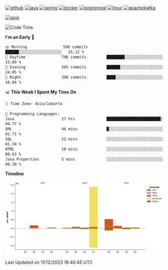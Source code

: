 <!-- [<img src='https://dev.karakun.com/assets/posts/2018-09-16-jc-java-article/3duke_suspects.jpg' alt='java'>](https://github.com/yeahbutstill) -->

[<img src='https://cdn.jsdelivr.net/npm/simple-icons@3.0.1/icons/github.svg' alt='github' height='40'>](https://github.com/yeahbutstill)  [<img src='https://cdn.jsdelivr.net/npm/simple-icons@3.0.1/icons/java.svg' alt='java' height='40'>](rahasia)  [<img src='https://cdn.jsdelivr.net/npm/simple-icons@3.0.1/icons/spring.svg' alt='spring' height='40'>](rahasia)  [<img src='https://cdn.jsdelivr.net/npm/simple-icons@3.0.1/icons/docker.svg' alt='docker' height='40'>](rahasia)  [<img src='https://cdn.jsdelivr.net/npm/simple-icons@3.0.1/icons/postgresql.svg' alt='postgresql' height='40'>](rahasia)  [<img src='https://cdn.jsdelivr.net/npm/simple-icons@3.0.1/icons/linux.svg' alt='linux' height='40'>](rahasia) [<img src='https://cdn.jsdelivr.net/npm/simple-icons@3.0.1/icons/apachekafka.svg' alt='apachekafka' height='40'>](rahasia)

[<img src='https://media.tenor.com/-8-KGI1eU8MAAAAd/jujutsu-kaisen-second-season.gif' alt='gojo'>](https://github.com/yeahbutstill)

<!--START_SECTION:waka-->
![Code Time](http://img.shields.io/badge/Code%20Time-2%2C538%20hrs%2032%20mins-blue)

**I'm an Early 🐤** 

```text
🌞 Morning                590 commits         ██████░░░░░░░░░░░░░░░░░░░   25.12 % 
🌆 Daytime                796 commits         ████████░░░░░░░░░░░░░░░░░   33.89 % 
🌃 Evening                565 commits         ██████░░░░░░░░░░░░░░░░░░░   24.05 % 
🌙 Night                  398 commits         ████░░░░░░░░░░░░░░░░░░░░░   16.94 % 
```


📊 **This Week I Spent My Time On** 

```text
🕑︎ Time Zone: Asia/Jakarta

💬 Programming Languages: 
Java                     27 hrs              ████████████████████████░   94.77 % 
XML                      46 mins             █░░░░░░░░░░░░░░░░░░░░░░░░   02.71 % 
SQL                      22 mins             ░░░░░░░░░░░░░░░░░░░░░░░░░   01.34 % 
HTML                     10 mins             ░░░░░░░░░░░░░░░░░░░░░░░░░   00.63 % 
Java Properties          5 mins              ░░░░░░░░░░░░░░░░░░░░░░░░░   00.30 % 
```

**Timeline**

![Lines of Code chart](https://raw.githubusercontent.com/yeahbutstill/yeahbutstill/main/assets/bar_graph.png)


 Last Updated on 11/12/2023 18:40:45 UTC
<!--END_SECTION:waka-->

